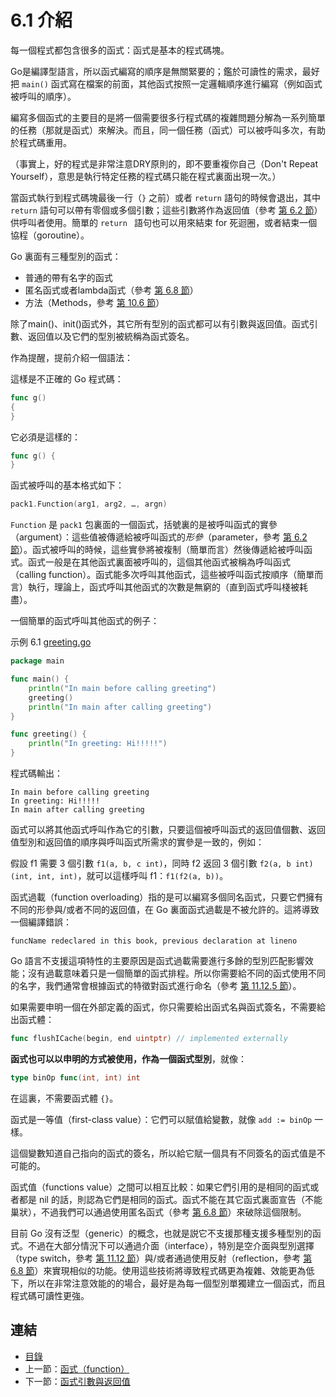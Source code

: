 # 6.1 介紹

每一個程式都包含很多的函式：函式是基本的程式碼塊。

Go是編譯型語言，所以函式編寫的順序是無關緊要的；鑑於可讀性的需求，最好把 `main()` 函式寫在檔案的前面，其他函式按照一定邏輯順序進行編寫（例如函式被呼叫的順序）。

編寫多個函式的主要目的是將一個需要很多行程式碼的複雜問題分解為一系列簡單的任務（那就是函式）來解決。而且，同一個任務（函式）可以被呼叫多次，有助於程式碼重用。

（事實上，好的程式是非常注意DRY原則的，即不要重複你自己（Don't Repeat Yourself），意思是執行特定任務的程式碼只能在程式裏面出現一次。）

當函式執行到程式碼塊最後一行（`}` 之前）或者 `return` 語句的時候會退出，其中 `return` 語句可以帶有零個或多個引數；這些引數將作為返回值（參考 [第 6.2 節](06.2.md)）供呼叫者使用。簡單的 `return ` 語句也可以用來結束 for 死迴圈，或者結束一個協程（goroutine）。

Go 裏面有三種型別的函式：  

- 普通的帶有名字的函式
- 匿名函式或者lambda函式（參考 [第 6.8 節](06.8.md)）
- 方法（Methods，參考 [第 10.6 節](10.6.md)）

除了main()、init()函式外，其它所有型別的函式都可以有引數與返回值。函式引數、返回值以及它們的型別被統稱為函式簽名。

作為提醒，提前介紹一個語法：

這樣是不正確的 Go 程式碼：

```go
func g()
{
}
```
    
它必須是這樣的：

```go
func g() {
}
```
    
函式被呼叫的基本格式如下：

```go
pack1.Function(arg1, arg2, …, argn)
```

`Function` 是 `pack1` 包裏面的一個函式，括號裏的是被呼叫函式的實參（argument）：這些值被傳遞給被呼叫函式的*形參*（parameter，參考 [第 6.2 節](06.2.md)）。函式被呼叫的時候，這些實參將被複制（簡單而言）然後傳遞給被呼叫函式。函式一般是在其他函式裏面被呼叫的，這個其他函式被稱為呼叫函式（calling function）。函式能多次呼叫其他函式，這些被呼叫函式按順序（簡單而言）執行，理論上，函式呼叫其他函式的次數是無窮的（直到函式呼叫棧被耗盡）。

一個簡單的函式呼叫其他函式的例子：

示例 6.1 [greeting.go](examples/chapter_6/greeting.go)

```go
package main

func main() {
    println("In main before calling greeting")
    greeting()
    println("In main after calling greeting")
}

func greeting() {
    println("In greeting: Hi!!!!!")
}
```
    
程式碼輸出：

    In main before calling greeting
    In greeting: Hi!!!!!
    In main after calling greeting
    
函式可以將其他函式呼叫作為它的引數，只要這個被呼叫函式的返回值個數、返回值型別和返回值的順序與呼叫函式所需求的實參是一致的，例如：

假設 f1 需要 3 個引數 `f1(a, b, c int)`，同時 f2 返回 3 個引數 `f2(a, b int) (int, int, int)`，就可以這樣呼叫 f1：`f1(f2(a, b))`。

函式過載（function overloading）指的是可以編寫多個同名函式，只要它們擁有不同的形參與/或者不同的返回值，在 Go 裏面函式過載是不被允許的。這將導致一個編譯錯誤：

    funcName redeclared in this book, previous declaration at lineno
    
Go 語言不支援這項特性的主要原因是函式過載需要進行多餘的型別匹配影響效能；沒有過載意味着只是一個簡單的函式排程。所以你需要給不同的函式使用不同的名字，我們通常會根據函式的特徵對函式進行命名（參考 [第 11.12.5 節](11.12.md)）。

如果需要申明一個在外部定義的函式，你只需要給出函式名與函式簽名，不需要給出函式體：

```go
func flushICache(begin, end uintptr) // implemented externally
```

**函式也可以以申明的方式被使用，作為一個函式型別**，就像：

```go
type binOp func(int, int) int
```

在這裏，不需要函式體 `{}`。

函式是一等值（first-class value）：它們可以賦值給變數，就像 `add := binOp` 一樣。

這個變數知道自己指向的函式的簽名，所以給它賦一個具有不同簽名的函式值是不可能的。

函式值（functions value）之間可以相互比較：如果它們引用的是相同的函式或者都是 nil 的話，則認為它們是相同的函式。函式不能在其它函式裏面宣告（不能巢狀），不過我們可以通過使用匿名函式（參考 [第 6.8 節](06.8.md)）來破除這個限制。

目前 Go 沒有泛型（generic）的概念，也就是説它不支援那種支援多種型別的函式。不過在大部分情況下可以通過介面（interface），特別是空介面與型別選擇（type switch，參考 [第 11.12 節](11.12.md)）與/或者通過使用反射（reflection，參考 [第 6.8 節](06.8.md)）來實現相似的功能。使用這些技術將導致程式碼更為複雜、效能更為低下，所以在非常注意效能的的場合，最好是為每一個型別單獨建立一個函式，而且程式碼可讀性更強。

## 連結

- [目錄](directory.md)
- 上一節：[函式（function）](06.0.md)
- 下一節：[函式引數與返回值](06.2.md)